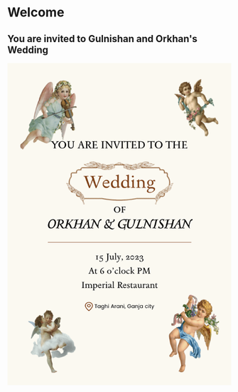 # Welcome

## You are invited to Gulnishan and Orkhan's Wedding

![alt text](https://github.com/orkhan-huseyn/wedding/blob/main/public/metaImage.png?raw=true)
